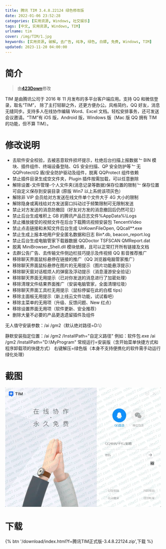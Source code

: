 ```yaml
---
title: 腾讯 TIM 3.4.8.22124 绿色修改版
date: 2022-01-06 23:52:28
categories: [实用资源, Windows, 社交娱乐]
tags: [中文, 实用资源, Windows, TIM]
urlname: tim
cover: /img/TIM/1.jpg
keywords: [实用资源, 破解, 去广告, 纯净, 绿色, 白嫖, 免费, Windows, TIM]
updated: 2023-11-20 04:00:00
---
```


# 简介

> 由[**423Down**](/laiyuan)修改

TIM 是由腾讯公司于 2016 年 11 月发布的多平台客户端应用。支持 QQ 和微信登录，取名“TIM”， 除了主打轻聊之外，还更方便办公。风格简约，QQ 好友，消息无缝同步。支持多人在线协作编辑 Word、Excel 文档。轻松安排事务，还可发送会议邀请。“TIM”有 iOS 版，Android 版，Windows 版（Mac 版 QQ 拥有 TIM 的功能，但不算 TIM）。

# 修改说明

-   去软件安全校验，去被恶意软件损坏提示，杜绝后台扫描上报数据
    ﹂BIN 模块、插件组件、终端设备登陆、QS 安全扫描、QP 安全防护等
    ﹂无 QQProtect(Q 盾)安全防护驱动及组件，脱离 QQProtect 组件依赖
-   禁止插件目录生成空文件夹，Plugin 插件按需加载，可以任意删除
-   解除设置-文件管理-个人文件夹(消息记录等数据)保存位置的限制
    ﹂保存位置可自定义保存到安装目录 (原版 Win7 以上系统该项灰色）
-   解除非 VIP 会员给对方发送在线文件单个文件大于 4G 大小的限制
-   解除隐身或离线给对方发送窗口抖动过于频繁限制可无限制发送
-   禁止对方发送的消息防撤回（好友对方发的消息撤回后仍然可见）
-   禁止后台生成堆积上 GB 的腾讯产品日志文件%AppData%\Logs
-   禁止播放接受的视频文件在后台下载腾讯视频安装包 TencentVideo
-   禁止点击链接和未知文件后台生成 UnKownFileOpen, QQcall\*\*.exe
-   禁止生成上报本地用户安全匿名数据和日志 Bin\*.db, beacon_report.log
-   禁止后台生成电脑管家下载器数据 QQDoctor TSFSCAN QMReport.dat
-   脱离 MiniBrowser_Shell.dll 模块依赖，且可以正常打开所有链接及文档
-   去群公告广告、去传输文件侧边栏技巧提示及传视频 QQ 影音推荐推广
-   移除聊天界面鼠标悬停在链接的推广（QQ 浏览器电脑管家推广）
-   移除聊天界面鼠标悬停在图片的无用提示（图片功能悬浮提示）
-   移除聊天窗对话框烦人的弹窗及浮动提示（消息漫游安全验证）
-   移除聊天界面无用提示（已对你发送的消息进行了加密处理）
-   移除清理文件结果界面推广（安装电脑管家，全面清理垃圾）
-   移除聊天界面工具栏无用提示（鼠标停留在此的白框 tips）
-   移除主面板无用提示（新上线云文件功能，试试看吧）
-   移除主菜单的无用项（升级、反馈问题、New 红点）
-   移除设置界面无用项（软件更新、安全推荐）
-   删除大量不必要的产品更迭遗留插件及组件

无人值守安装参数：/ai /gm2（默认绝对路径=D:\）

静默安装指定位置：/ai /gm2 /InstallPath="自定义路径"
例如：软件包.exe /ai /gm2 /InstallPath="D:\MyProgram"
常规运行=安装版（含开始菜单快捷方式和程序卸载项的快捷方式）
右键解压=绿色版（本身不支持便携化的软件需手动运行绿化处理）

# 截图

![](/img/TIM/2.jpg)

# 下载

{% btn '/download/index.html?f=腾讯TIM正式版-3.4.8.22124.zip',下载 %}
